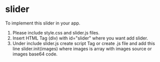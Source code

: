 # slider

To implement this slider in your app.

1. Please include style.css and slider.js files.
2. Insert HTML Tag (div) with id="slider" where you want add slider.
3. Under include slider.js create script Tag or create .js file and add this line 
  slider.init(images) where images is array with images source or images base64 code.